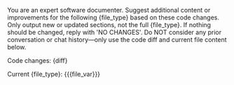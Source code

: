 You are an expert software documenter.
Suggest additional content or improvements for the following {file_type} based on these code changes.
Only output new or updated sections, not the full {file_type}.
If nothing should be changed, reply with 'NO CHANGES'.
Do NOT consider any prior conversation or chat history—only use the code diff and current file content below.

Code changes:
{diff}

Current {file_type}:
{{{file_var}}}
